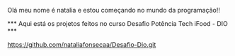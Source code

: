 Olá meu nome é natalia e estou começando no mundo da programação!!

*** Aqui está os projetos feitos no curso Desafio Potência Tech iFood - DIO ***

https://github.com/nataliafonsecaa/Desafio-Dio.git
